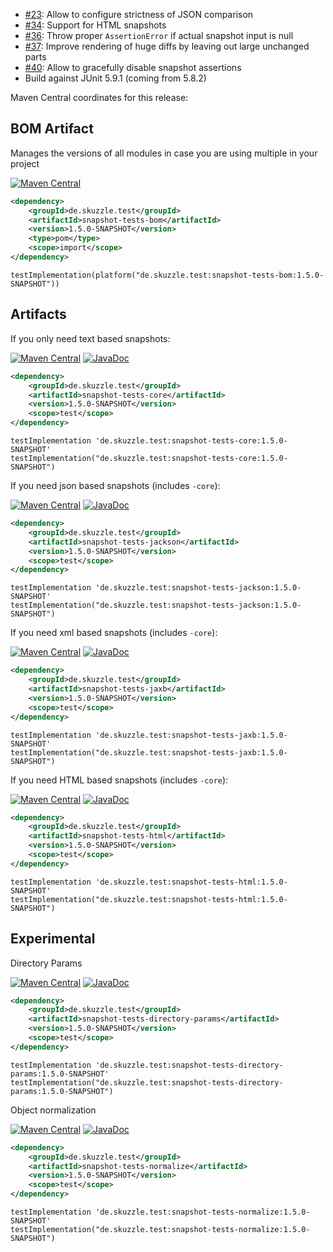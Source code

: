 * [#23](https://github.com/skuzzle/snapshot-tests/issues/33): Allow to configure strictness of JSON comparison
* [#34](https://github.com/skuzzle/snapshot-tests/issues/34): Support for HTML snapshots
* [#36](https://github.com/skuzzle/snapshot-tests/issues/36): Throw proper `AssertionError` if actual snapshot input is null
* [#37](https://github.com/skuzzle/snapshot-tests/issues/37): Improve rendering of huge diffs by leaving out large unchanged parts
* [#40](https://github.com/skuzzle/snapshot-tests/issues/40): Allow to gracefully disable snapshot assertions
* Build against JUnit 5.9.1 (coming from 5.8.2)


Maven Central coordinates for this release:

## BOM Artifact
Manages the versions of all modules in case you are using multiple in your project

[![Maven Central](https://img.shields.io/static/v1?label=MavenCentral&message=1.5.0-SNAPSHOT&color=blue)](https://search.maven.org/artifact/de.skuzzle.test/snapshot-tests-bom/1.5.0-SNAPSHOT/jar)

```xml
<dependency>
    <groupId>de.skuzzle.test</groupId>
    <artifactId>snapshot-tests-bom</artifactId>
    <version>1.5.0-SNAPSHOT</version>
    <type>pom</type>
    <scope>import</scope>
</dependency>
```

```
testImplementation(platform("de.skuzzle.test:snapshot-tests-bom:1.5.0-SNAPSHOT"))
```

## Artifacts
If you only need text based snapshots:

[![Maven Central](https://img.shields.io/static/v1?label=MavenCentral&message=1.5.0-SNAPSHOT&color=blue)](https://search.maven.org/artifact/de.skuzzle.test/snapshot-tests-core/1.5.0-SNAPSHOT/jar) [![JavaDoc](https://img.shields.io/static/v1?label=JavaDoc&message=1.5.0-SNAPSHOT&color=orange)](http://www.javadoc.io/doc/de.skuzzle.test/snapshot-tests-core/1.5.0-SNAPSHOT)

```xml
<dependency>
    <groupId>de.skuzzle.test</groupId>
    <artifactId>snapshot-tests-core</artifactId>
    <version>1.5.0-SNAPSHOT</version>
    <scope>test</scope>
</dependency>
```

```
testImplementation 'de.skuzzle.test:snapshot-tests-core:1.5.0-SNAPSHOT'
testImplementation("de.skuzzle.test:snapshot-tests-core:1.5.0-SNAPSHOT")
```

If you need json based snapshots (includes `-core`):

[![Maven Central](https://img.shields.io/static/v1?label=MavenCentral&message=1.5.0-SNAPSHOT&color=blue)](https://search.maven.org/artifact/de.skuzzle.test/snapshot-tests-jackson/1.5.0-SNAPSHOT/jar) [![JavaDoc](https://img.shields.io/static/v1?label=JavaDoc&message=1.5.0-SNAPSHOT&color=orange)](http://www.javadoc.io/doc/de.skuzzle.test/snapshot-tests-jackson/1.5.0-SNAPSHOT)

```xml
<dependency>
    <groupId>de.skuzzle.test</groupId>
    <artifactId>snapshot-tests-jackson</artifactId>
    <version>1.5.0-SNAPSHOT</version>
    <scope>test</scope>
</dependency>
```

```
testImplementation 'de.skuzzle.test:snapshot-tests-jackson:1.5.0-SNAPSHOT'
testImplementation("de.skuzzle.test:snapshot-tests-jackson:1.5.0-SNAPSHOT")
```

If you need xml based snapshots (includes `-core`):

[![Maven Central](https://img.shields.io/static/v1?label=MavenCentral&message=1.5.0-SNAPSHOT&color=blue)](https://search.maven.org/artifact/de.skuzzle.test/snapshot-tests-jaxb/1.5.0-SNAPSHOT/jar) [![JavaDoc](https://img.shields.io/static/v1?label=JavaDoc&message=1.5.0-SNAPSHOT&color=orange)](http://www.javadoc.io/doc/de.skuzzle.test/snapshot-tests-jaxb/1.5.0-SNAPSHOT)

```xml
<dependency>
    <groupId>de.skuzzle.test</groupId>
    <artifactId>snapshot-tests-jaxb</artifactId>
    <version>1.5.0-SNAPSHOT</version>
    <scope>test</scope>
</dependency>
```

```
testImplementation 'de.skuzzle.test:snapshot-tests-jaxb:1.5.0-SNAPSHOT'
testImplementation("de.skuzzle.test:snapshot-tests-jaxb:1.5.0-SNAPSHOT")
```

If you need HTML based snapshots (includes `-core`):

[![Maven Central](https://img.shields.io/static/v1?label=MavenCentral&message=1.5.0-SNAPSHOT&color=blue)](https://search.maven.org/artifact/de.skuzzle.test/snapshot-tests-html/1.5.0-SNAPSHOT/jar) [![JavaDoc](https://img.shields.io/static/v1?label=JavaDoc&message=1.5.0-SNAPSHOT&color=orange)](http://www.javadoc.io/doc/de.skuzzle.test/snapshot-tests-html/1.5.0-SNAPSHOT)

```xml
<dependency>
    <groupId>de.skuzzle.test</groupId>
    <artifactId>snapshot-tests-html</artifactId>
    <version>1.5.0-SNAPSHOT</version>
    <scope>test</scope>
</dependency>
```

```
testImplementation 'de.skuzzle.test:snapshot-tests-html:1.5.0-SNAPSHOT'
testImplementation("de.skuzzle.test:snapshot-tests-html:1.5.0-SNAPSHOT")
```

## Experimental
Directory Params

[![Maven Central](https://img.shields.io/static/v1?label=MavenCentral&message=1.5.0-SNAPSHOT&color=blue)](https://search.maven.org/artifact/de.skuzzle.test/snapshot-tests-directory-params/1.5.0-SNAPSHOT/jar) [![JavaDoc](https://img.shields.io/static/v1?label=JavaDoc&message=1.5.0-SNAPSHOT&color=orange)](http://www.javadoc.io/doc/de.skuzzle.test/snapshot-tests-directory-params/1.5.0-SNAPSHOT)

```xml
<dependency>
    <groupId>de.skuzzle.test</groupId>
    <artifactId>snapshot-tests-directory-params</artifactId>
    <version>1.5.0-SNAPSHOT</version>
    <scope>test</scope>
</dependency>
```

```
testImplementation 'de.skuzzle.test:snapshot-tests-directory-params:1.5.0-SNAPSHOT'
testImplementation("de.skuzzle.test:snapshot-tests-directory-params:1.5.0-SNAPSHOT")
```

Object normalization

[![Maven Central](https://img.shields.io/static/v1?label=MavenCentral&message=1.5.0-SNAPSHOT&color=blue)](https://search.maven.org/artifact/de.skuzzle.test/snapshot-tests-normalize/1.5.0-SNAPSHOT/jar) [![JavaDoc](https://img.shields.io/static/v1?label=JavaDoc&message=1.5.0-SNAPSHOT&color=orange)](http://www.javadoc.io/doc/de.skuzzle.test/snapshot-tests-normalize/1.5.0-SNAPSHOT)

```xml
<dependency>
    <groupId>de.skuzzle.test</groupId>
    <artifactId>snapshot-tests-normalize</artifactId>
    <version>1.5.0-SNAPSHOT</version>
    <scope>test</scope>
</dependency>
```

```
testImplementation 'de.skuzzle.test:snapshot-tests-normalize:1.5.0-SNAPSHOT'
testImplementation("de.skuzzle.test:snapshot-tests-normalize:1.5.0-SNAPSHOT")
```